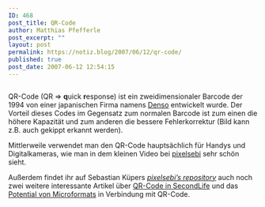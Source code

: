 ```yaml
---
ID: 468
post_title: QR-Code
author: Matthias Pfefferle
post_excerpt: ""
layout: post
permalink: https://notiz.blog/2007/06/12/qr-code/
published: true
post_date: 2007-06-12 12:54:15
---
```

<!-- wp:image {"id":469,"align":"right"} -->
<figure class="wp-block-image alignright"><img src="https://notiz.blog/wp-content/uploads/2007/06/qrcode.png" alt="" class="wp-image-469" /></figure>
<!-- /wp:image -->

<!-- wp:paragraph -->
<p>QR-Code (QR => <strong>q</strong>uick <strong>r</strong>esponse) ist ein zweidimensionaler Barcode der 1994 von einer japanischen Firma namens <a href="http://www.globaldenso.com/en/">Denso</a> entwickelt wurde. Der Vorteil dieses Codes im Gegensatz zum normalen Barcode ist zum einen die höhere Kapazität und zum anderen die bessere Fehlerkorrektur (Bild kann z.B. auch gekippt erkannt werden).</p>
<!-- /wp:paragraph -->

<!-- wp:paragraph -->
<p>Mittlerweile verwendet man den QR-Code hauptsächlich für Handys und Digitalkameras, wie man in dem kleinen Video bei <a href="http://pixelsebi.com/2007-06-11/2d-barcodes-chance-fur-microformats/">pixelsebi</a> sehr schön sieht.</p>
<!-- /wp:paragraph -->

<!-- wp:paragraph -->
<p>Außerdem findet ihr auf Sebastian Küpers <em><a href="http://pixelsebi.com/">pixelsebi’s repository</a></em> auch noch zwei weitere interessante Artikel über <a href="http://pixelsebi.com/2007-06-12/qr-codes-in-second-life-war-ja-klar/">QR-Code in SecondLife</a> und das <a href="http://pixelsebi.com/2007-06-11/hcard-via-qr-code-via-vcard-to-phone/">Potential von Microformats</a> in Verbindung mit QR-Code.</p>
<!-- /wp:paragraph -->